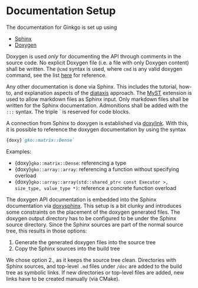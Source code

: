 # Documentation Setup

The documentation for Ginkgo is set up using

- [Sphinx](https://www.sphinx-doc.org/)
- [Doxygen](https://www.doxygen.nl/)

Doxygen is used *only* for documenting the API through comments in the source code.
No explicit Doxygen file (i.e. a file with only Doxygen content) shall be written.
The `@cmd` syntax is used, where `cmd` is any valid doxygen command, see the list [here](https://www.doxygen.nl/manual/commands.html) for reference.

Any other documentation is done via Sphinx.
This includes the tutorial, how-to, and explanation aspects of the [diataxis](https://diataxis.fr/) approach.
The [MyST](https://myst-parser.readthedocs.io) extension is used to allow markdown files as Sphinx input.
Only markdown files shall be written for the Sphinx documentation.
Admonitions shall be added with the `:::` syntax.
The triple \` is reserved for code blocks.

A connection from Sphinx to doxygen is established via [doxylink](https://github.com/sphinx-contrib/doxylink).
With this, it is possible to reference the doxygen documentation by using the syntax
```md
{doxy}`gko::matrix::Dense`
```
Examples:

- {doxy}`gko::matrix::Dense`: referencing a type
- {doxy}`gko::array::array`: referencing a function without specifying overload
- {doxy}`gko::array::array(std::shared_ptr< const Executor >, size_type, value_type *)`: reference a concrete function overload

The doxygen API documentation is embedded into the Sphinx documentation via [doxysphinx](https://boschglobal.github.io/doxysphinx/).
This setup is a bit clunky and introduces some constraints on the placement of the doxygen generated files.
The doxygen output directory has to be configured to be under the Sphinx source directory.
Since the Sphinx sources are part of the normal source tree, this results in those options:

1. Generate the generated doxygen files into the source tree
2. Copy the Sphinx sources into the build tree

We chose option 2., as it keeps the source tree clean.
Directories with Sphinx sources, and top-level `.md` files under `/doc` are added to the build tree as symbolic links.
If new directories or top-level files are added, new links have to be created manually (via CMake).
